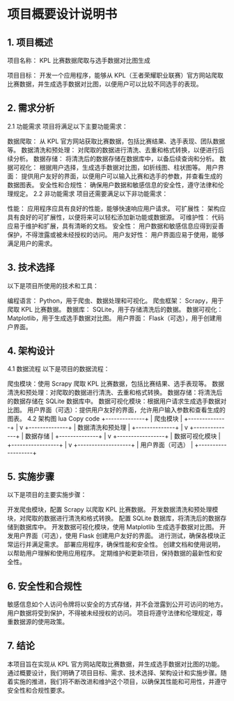 # 项目概要设计说明书
## 1. 项目概述
项目名称： KPL 比赛数据爬取与选手数据对比图生成

项目目标： 开发一个应用程序，能够从 KPL（王者荣耀职业联赛）官方网站爬取比赛数据，并生成选手数据对比图，以便用户可以比较不同选手的表现。

## 2. 需求分析
2.1 功能需求
项目将满足以下主要功能需求：

数据爬取： 从 KPL 官方网站获取比赛数据，包括比赛结果、选手表现、团队数据等。
数据清洗和预处理： 对爬取的数据进行清洗、去重和格式转换，以便进行后续分析。
数据存储： 将清洗后的数据存储在数据库中，以备后续查询和分析。
数据可视化： 根据用户选择，生成选手数据对比图，如折线图、柱状图等。
用户界面： 提供用户友好的界面，以便用户可以输入比赛和选手的参数，并查看生成的数据图表。
安全性和合规性： 确保用户数据和敏感信息的安全性，遵守法律和伦理规定。
2.2 非功能需求
项目还需要满足以下非功能需求：

性能： 应用程序应具有良好的性能，能够快速响应用户请求。
可扩展性： 架构应具有良好的可扩展性，以便将来可以轻松添加新功能或数据源。
可维护性： 代码应易于维护和扩展，具有清晰的文档。
安全性： 用户数据和敏感信息应得到妥善保护，不得泄露或被未经授权的访问。
用户友好性： 用户界面应易于使用，能够满足用户的需求。
## 3. 技术选择
以下是项目所使用的技术和工具：

编程语言： Python，用于爬虫、数据处理和可视化。
爬虫框架： Scrapy，用于爬取 KPL 比赛数据。
数据库： SQLite，用于存储清洗后的数据。
数据可视化： Matplotlib，用于生成选手数据对比图。
用户界面： Flask（可选），用于创建用户界面。
## 4. 架构设计
4.1 数据流程
以下是项目的数据流程：

爬虫模块：使用 Scrapy 爬取 KPL 比赛数据，包括比赛结果、选手表现等。
数据清洗和预处理：对爬取的数据进行清洗、去重和格式转换。
数据存储：将清洗后的数据存储在 SQLite 数据库中。
数据可视化模块：根据用户请求生成选手数据对比图。
用户界面（可选）：提供用户友好的界面，允许用户输入参数和查看生成的图表。
4.2 架构图
lua
Copy code
            +--------------+
            |   爬虫模块   |
            +--------------+
                   |
                   v
            +--------------+
            | 数据清洗和预处理 |
            +--------------+
                   |
                   v
            +--------------+
            |   数据存储   |
            +--------------+
                   |
                   v
            +-----------------+
            | 数据可视化模块 |
            +-----------------+
                   |
                   v
            +-------------------+
            |  用户界面（可选）  |
            +-------------------+
## 5. 实施步骤
以下是项目的主要实施步骤：

开发爬虫模块，配置 Scrapy 以爬取 KPL 比赛数据。
开发数据清洗和预处理模块，对爬取的数据进行清洗和格式转换。
配置 SQLite 数据库，将清洗后的数据存储到数据库中。
开发数据可视化模块，使用 Matplotlib 生成选手数据对比图。
开发用户界面（可选），使用 Flask 创建用户友好的界面。
进行测试，确保各模块正常运行并满足需求。
部署应用程序，确保性能和安全性。
创建文档和使用说明，以帮助用户理解和使用应用程序。
定期维护和更新项目，保持数据的最新性和安全性。
## 6. 安全性和合规性
敏感信息如个人访问令牌将以安全的方式存储，并不会泄露到公开可访问的地方。
用户数据将受到保护，不得被未经授权的访问。
项目将遵守法律和伦理规定，尊重数据源的使用政策。
## 7. 结论
本项目旨在实现从 KPL 官方网站爬取比赛数据，并生成选手数据对比图的功能。通过概要设计，我们明确了项目目标、需求、技术选择、架构设计和实施步骤。随着实施的推进，我们将不断改进和维护这个项目，以确保其性能和可用性，并遵守安全性和合规性要求。